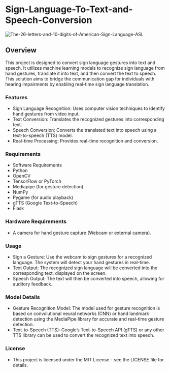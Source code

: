 # Sign-Language-To-Text-and-Speech-Conversion
![The-26-letters-and-10-digits-of-American-Sign-Language-ASL](https://github.com/user-attachments/assets/912c8aa4-309b-4289-8cb0-dfb920d242ad)

## Overview
This project is designed to convert sign language gestures into text and speech. It utilizes machine learning models to recognize sign language from hand gestures, translate it into text, and then convert the text to speech. This solution aims to bridge the communication gap for individuals with hearing impairments by enabling real-time sign language translation.

### Features
- Sign Language Recognition: Uses computer vision techniques to identify hand gestures from video input.
- Text Conversion: Translates the recognized gestures into corresponding text.
- Speech Conversion: Converts the translated text into speech using a text-to-speech (TTS) model.
- Real-time Processing: Provides real-time recognition and conversion.
  
### Requirements
- Software Requirements
- Python 
- OpenCV
- TensorFlow or PyTorch
- Mediapipe (for gesture detection)
- NumPy
- Pygame (for audio playback)
- gTTS (Google Text-to-Speech)
- Flask

### Hardware Requirements
- A camera for hand gesture capture (Webcam or external camera).

### Usage
- Sign a Gesture: Use the webcam to sign gestures for a recognized language. The system will detect your hand gestures in real-time.
- Text Output: The recognized sign language will be converted into the corresponding text, displayed on the screen.
- Speech Output: The text will then be converted into speech, allowing for auditory feedback.
  
### Model Details
- Gesture Recognition Model: The model used for gesture recognition is based on convolutional neural networks (CNN) or hand landmark detection using the MediaPipe library for accurate and real-time gesture detection.
- Text-to-Speech (TTS): Google’s Text-to-Speech API (gTTS) or any other TTS library can be used to convert the recognized text into speech.

### License
- This project is licensed under the MIT License - see the LICENSE file for details.

